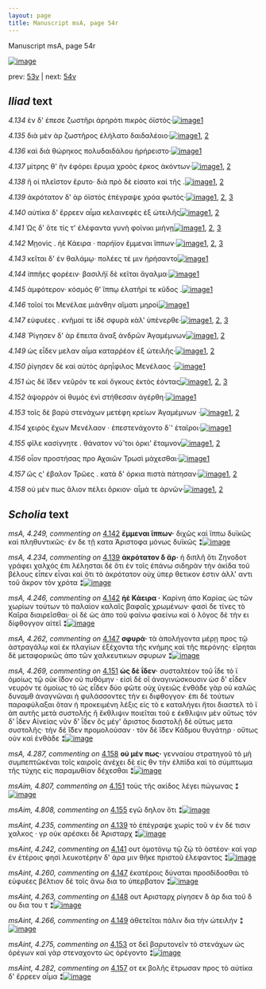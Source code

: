 ```yaml
---
layout: page
title: Manuscript msA, page 54r
---
```


Manuscript msA, page 54r

[![image](http://www.homermultitext.org/iipsrv?OBJ=IIP,1.0&FIF=/project/homer/pyramidal/deepzoom/hmt/vaimg/2017a/VA054RN_0055.tif&WID=100&CVT=JPEG)](http://www.homermultitext.org/ict2/?urn=urn:cite2:hmt:vaimg.2017a:VA054RN_0055)

prev:  [53v](../53v) | next:  [54v](../54v)

## *Iliad* text

*4.134* <a id="4.134"/> ὲν δ' έπεσε ζωστῆρι ἀρηρότι πικρὸς ὀϊστός·[![image](http://www.homermultitext.org/iipsrv?OBJ=IIP,1.0&FIF=/project/homer/pyramidal/deepzoom/hmt/vaimg/2017a/VA054RN_0055.tif&RGN=0.1892,0.2141,0.3664,0.0383&WID=1000&CVT=JPEG)](http://www.homermultitext.org/ict2/?urn=urn:cite2:hmt:vaimg.2017a:VA054RN_0055@0.1892,0.2141,0.3664,0.0383)[1](#msA_4.784)

*4.135* <a id="4.135"/> διὰ μὲν ὰρ ζωστῆρος ἐλήλατο δαιδαλέοιο·[![image](http://www.homermultitext.org/iipsrv?OBJ=IIP,1.0&FIF=/project/homer/pyramidal/deepzoom/hmt/vaimg/2017a/VA054RN_0055.tif&RGN=0.1752,0.2322,0.3664,0.0383&WID=1000&CVT=JPEG)](http://www.homermultitext.org/ict2/?urn=urn:cite2:hmt:vaimg.2017a:VA054RN_0055@0.1752,0.2322,0.3664,0.0383)[1](#msA_4.784), [2](#msA_4.227)

*4.136* <a id="4.136"/> καὶ διὰ θώρηκος πολυδαιδάλου ἠρήρειστο·[![image](http://www.homermultitext.org/iipsrv?OBJ=IIP,1.0&FIF=/project/homer/pyramidal/deepzoom/hmt/vaimg/2017a/VA054RN_0055.tif&RGN=0.1832,0.2524,0.3664,0.0383&WID=1000&CVT=JPEG)](http://www.homermultitext.org/ict2/?urn=urn:cite2:hmt:vaimg.2017a:VA054RN_0055@0.1832,0.2524,0.3664,0.0383)[1](#msA_4.784)

*4.137* <a id="4.137"/> μίτρης θ' ἣν ἐφόρει ἔρυμα χροὸς έρκος ἀκόντων·[![image](http://www.homermultitext.org/iipsrv?OBJ=IIP,1.0&FIF=/project/homer/pyramidal/deepzoom/hmt/vaimg/2017a/VA054RN_0055.tif&RGN=0.1862,0.2705,0.4154,0.0383&WID=1000&CVT=JPEG)](http://www.homermultitext.org/ict2/?urn=urn:cite2:hmt:vaimg.2017a:VA054RN_0055@0.1862,0.2705,0.4154,0.0383)[1](#msA_4.784), [2](#msA_4.229)

*4.138* <a id="4.138"/> ἥ οἱ πλεῖστον ἔρυτο· διὰ πρὸ δὲ είσατο καὶ τῆς .[![image](http://www.homermultitext.org/iipsrv?OBJ=IIP,1.0&FIF=/project/homer/pyramidal/deepzoom/hmt/vaimg/2017a/VA054RN_0055.tif&RGN=0.1642,0.2945,0.4154,0.0301&WID=1000&CVT=JPEG)](http://www.homermultitext.org/ict2/?urn=urn:cite2:hmt:vaimg.2017a:VA054RN_0055@0.1642,0.2945,0.4154,0.0301)[1](#msA_4.784), [2](#msA_4.231)

*4.139* <a id="4.139"/> ἀκρότατον δ' ὰρ ὀϊστὸς ἐπέγραψε χρόα φωτός·[![image](http://www.homermultitext.org/iipsrv?OBJ=IIP,1.0&FIF=/project/homer/pyramidal/deepzoom/hmt/vaimg/2017a/VA054RN_0055.tif&RGN=0.1662,0.314,0.4154,0.0301&WID=1000&CVT=JPEG)](http://www.homermultitext.org/ict2/?urn=urn:cite2:hmt:vaimg.2017a:VA054RN_0055@0.1662,0.314,0.4154,0.0301)[1](#msA_4.234), [2](#msA_4.784), [3](#msAint_4.235)

*4.140* <a id="4.140"/> αὐτίκα δ' ἔρρεεν αἷμα κελαινεφὲς ἐξ ὠτειλῆς[![image](http://www.homermultitext.org/iipsrv?OBJ=IIP,1.0&FIF=/project/homer/pyramidal/deepzoom/hmt/vaimg/2017a/VA054RN_0055.tif&RGN=0.1642,0.3321,0.4164,0.0301&WID=1000&CVT=JPEG)](http://www.homermultitext.org/ict2/?urn=urn:cite2:hmt:vaimg.2017a:VA054RN_0055@0.1642,0.3321,0.4164,0.0301)[1](#msA_4.784), [2](#msA_4.236)

*4.141* <a id="4.141"/> Ὡς δ' ὅτε τίς τ' ἐλέφαντα γυνὴ φοίνικι μιήνῃ[![image](http://www.homermultitext.org/iipsrv?OBJ=IIP,1.0&FIF=/project/homer/pyramidal/deepzoom/hmt/vaimg/2017a/VA054RN_0055.tif&RGN=0.1682,0.3494,0.4164,0.0301&WID=1000&CVT=JPEG)](http://www.homermultitext.org/ict2/?urn=urn:cite2:hmt:vaimg.2017a:VA054RN_0055@0.1682,0.3494,0.4164,0.0301)[1](#msA_4.784), [2](#msA_4.241), [3](#msAint_4.242)

*4.142* <a id="4.142"/> Μῃονὶς . ἠὲ Κάειρα · παρήϊον ἔμμεναι ἵππων·[![image](http://www.homermultitext.org/iipsrv?OBJ=IIP,1.0&FIF=/project/homer/pyramidal/deepzoom/hmt/vaimg/2017a/VA054RN_0055.tif&RGN=0.1822,0.3689,0.3944,0.0301&WID=1000&CVT=JPEG)](http://www.homermultitext.org/ict2/?urn=urn:cite2:hmt:vaimg.2017a:VA054RN_0055@0.1822,0.3689,0.3944,0.0301)[1](#msA_4.784), [2](#msA_4.249), [3](#msA_4.246)

*4.143* <a id="4.143"/> κεῖται δ' ἐν θαλάμῳ· πολέες τέ μιν ἠρήσαντο[![image](http://www.homermultitext.org/iipsrv?OBJ=IIP,1.0&FIF=/project/homer/pyramidal/deepzoom/hmt/vaimg/2017a/VA054RN_0055.tif&RGN=0.1812,0.3839,0.3664,0.0301&WID=1000&CVT=JPEG)](http://www.homermultitext.org/ict2/?urn=urn:cite2:hmt:vaimg.2017a:VA054RN_0055@0.1812,0.3839,0.3664,0.0301)[1](#msA_4.784)

*4.144* <a id="4.144"/> ἱππῆες φορέειν· βασιλῆϊ δὲ κεῖται ἄγαλμα·[![image](http://www.homermultitext.org/iipsrv?OBJ=IIP,1.0&FIF=/project/homer/pyramidal/deepzoom/hmt/vaimg/2017a/VA054RN_0055.tif&RGN=0.1842,0.4042,0.3664,0.0301&WID=1000&CVT=JPEG)](http://www.homermultitext.org/ict2/?urn=urn:cite2:hmt:vaimg.2017a:VA054RN_0055@0.1842,0.4042,0.3664,0.0301)[1](#msA_4.784)

*4.145* <a id="4.145"/> ἀμφότερον· κόσμός θ' ἵππῳ ἐλατῆρί τε κῦδος .[![image](http://www.homermultitext.org/iipsrv?OBJ=IIP,1.0&FIF=/project/homer/pyramidal/deepzoom/hmt/vaimg/2017a/VA054RN_0055.tif&RGN=0.1842,0.4222,0.3864,0.0301&WID=1000&CVT=JPEG)](http://www.homermultitext.org/ict2/?urn=urn:cite2:hmt:vaimg.2017a:VA054RN_0055@0.1842,0.4222,0.3864,0.0301)[1](#msA_4.784)

*4.146* <a id="4.146"/> τοῖοί τοι Μενέλαε μιάνθην αἵματι μηροὶ[![image](http://www.homermultitext.org/iipsrv?OBJ=IIP,1.0&FIF=/project/homer/pyramidal/deepzoom/hmt/vaimg/2017a/VA054RN_0055.tif&RGN=0.1792,0.4418,0.3714,0.0301&WID=1000&CVT=JPEG)](http://www.homermultitext.org/ict2/?urn=urn:cite2:hmt:vaimg.2017a:VA054RN_0055@0.1792,0.4418,0.3714,0.0301)[1](#msA_4.784)

*4.147* <a id="4.147"/> εὐφυέες . κνῆμαί τε ἰ̈δὲ σφυρὰ κὰλ' ὑπένερθε·[![image](http://www.homermultitext.org/iipsrv?OBJ=IIP,1.0&FIF=/project/homer/pyramidal/deepzoom/hmt/vaimg/2017a/VA054RN_0055.tif&RGN=0.1792,0.4621,0.4054,0.0301&WID=1000&CVT=JPEG)](http://www.homermultitext.org/ict2/?urn=urn:cite2:hmt:vaimg.2017a:VA054RN_0055@0.1792,0.4621,0.4054,0.0301)[1](#msA_4.784), [2](#msA_4.262), [3](#msAint_4.260)

*4.148* <a id="4.148"/> Ῥίγησεν δ' ὰρ ἔπειτα ἄναξ ἀνδρῶν Ἀγαμέμνων[![image](http://www.homermultitext.org/iipsrv?OBJ=IIP,1.0&FIF=/project/homer/pyramidal/deepzoom/hmt/vaimg/2017a/VA054RN_0055.tif&RGN=0.1812,0.4816,0.4054,0.0301&WID=1000&CVT=JPEG)](http://www.homermultitext.org/ict2/?urn=urn:cite2:hmt:vaimg.2017a:VA054RN_0055@0.1812,0.4816,0.4054,0.0301)[1](#msA_4.784), [2](#msAint_4.263)

*4.149* <a id="4.149"/> ὡς εἶδεν μελαν αἷμα καταρῥέον ἐξ ὠτειλῆς·[![image](http://www.homermultitext.org/iipsrv?OBJ=IIP,1.0&FIF=/project/homer/pyramidal/deepzoom/hmt/vaimg/2017a/VA054RN_0055.tif&RGN=0.1762,0.5004,0.4054,0.0301&WID=1000&CVT=JPEG)](http://www.homermultitext.org/ict2/?urn=urn:cite2:hmt:vaimg.2017a:VA054RN_0055@0.1762,0.5004,0.4054,0.0301)[1](#msA_4.784), [2](#msAint_4.266)

*4.150* <a id="4.150"/> ῥίγησεν δὲ καὶ αὐτὸς ἀρηΐφιλος Μενέλαος ·[![image](http://www.homermultitext.org/iipsrv?OBJ=IIP,1.0&FIF=/project/homer/pyramidal/deepzoom/hmt/vaimg/2017a/VA054RN_0055.tif&RGN=0.1742,0.5154,0.4054,0.0301&WID=1000&CVT=JPEG)](http://www.homermultitext.org/ict2/?urn=urn:cite2:hmt:vaimg.2017a:VA054RN_0055@0.1742,0.5154,0.4054,0.0301)[1](#msA_4.784)

*4.151* <a id="4.151"/> ὡς δὲ ἴ̆δεν νεῦρόν τε καὶ ὄγκους ἐκτὸς ἐόντας[![image](http://www.homermultitext.org/iipsrv?OBJ=IIP,1.0&FIF=/project/homer/pyramidal/deepzoom/hmt/vaimg/2017a/VA054RN_0055.tif&RGN=0.1702,0.5342,0.4054,0.0301&WID=1000&CVT=JPEG)](http://www.homermultitext.org/ict2/?urn=urn:cite2:hmt:vaimg.2017a:VA054RN_0055@0.1702,0.5342,0.4054,0.0301)[1](#msA_4.784), [2](#msA_4.269), [3](#msAim_4.807)

*4.152* <a id="4.152"/> άψορρόν οἱ θυμὸς ἐνὶ στήθεσσιν ἀγέρθη·[![image](http://www.homermultitext.org/iipsrv?OBJ=IIP,1.0&FIF=/project/homer/pyramidal/deepzoom/hmt/vaimg/2017a/VA054RN_0055.tif&RGN=0.1802,0.5515,0.3313,0.0301&WID=1000&CVT=JPEG)](http://www.homermultitext.org/ict2/?urn=urn:cite2:hmt:vaimg.2017a:VA054RN_0055@0.1802,0.5515,0.3313,0.0301)[1](#msA_4.784)

*4.153* <a id="4.153"/> τοῖς δὲ βαρὺ στενάχων μετέφη κρείων Ἀγαμέμνων ·[![image](http://www.homermultitext.org/iipsrv?OBJ=IIP,1.0&FIF=/project/homer/pyramidal/deepzoom/hmt/vaimg/2017a/VA054RN_0055.tif&RGN=0.1792,0.5725,0.4074,0.0301&WID=1000&CVT=JPEG)](http://www.homermultitext.org/ict2/?urn=urn:cite2:hmt:vaimg.2017a:VA054RN_0055@0.1792,0.5725,0.4074,0.0301)[1](#msA_4.784), [2](#msAint_4.275)

*4.154* <a id="4.154"/> χειρὸς ἔχων Μενέλαον · ἐπεστενάχοντο δ`' ἑταῖροι·[![image](http://www.homermultitext.org/iipsrv?OBJ=IIP,1.0&FIF=/project/homer/pyramidal/deepzoom/hmt/vaimg/2017a/VA054RN_0055.tif&RGN=0.1662,0.5875,0.4214,0.0383&WID=1000&CVT=JPEG)](http://www.homermultitext.org/ict2/?urn=urn:cite2:hmt:vaimg.2017a:VA054RN_0055@0.1662,0.5875,0.4214,0.0383)[1](#msA_4.784)

*4.155* <a id="4.155"/> φῖλε κασίγνητε . θάνατον νύ̆ τοι όρκι' ἔταμνον[![image](http://www.homermultitext.org/iipsrv?OBJ=IIP,1.0&FIF=/project/homer/pyramidal/deepzoom/hmt/vaimg/2017a/VA054RN_0055.tif&RGN=0.1772,0.6093,0.3804,0.0368&WID=1000&CVT=JPEG)](http://www.homermultitext.org/ict2/?urn=urn:cite2:hmt:vaimg.2017a:VA054RN_0055@0.1772,0.6093,0.3804,0.0368)[1](#msA_4.784), [2](#msAim_4.808)

*4.156* <a id="4.156"/> οἶον προστήσας προ Αχαιῶν Τρωσὶ μάχεσθαι·[![image](http://www.homermultitext.org/iipsrv?OBJ=IIP,1.0&FIF=/project/homer/pyramidal/deepzoom/hmt/vaimg/2017a/VA054RN_0055.tif&RGN=0.1762,0.6273,0.3804,0.0308&WID=1000&CVT=JPEG)](http://www.homermultitext.org/ict2/?urn=urn:cite2:hmt:vaimg.2017a:VA054RN_0055@0.1762,0.6273,0.3804,0.0308)[1](#msA_4.784)

*4.157* <a id="4.157"/> ὥς ς' έβαλον Τρῶες . κατὰ δ' όρκια πιστὰ πάτησαν·[![image](http://www.homermultitext.org/iipsrv?OBJ=IIP,1.0&FIF=/project/homer/pyramidal/deepzoom/hmt/vaimg/2017a/VA054RN_0055.tif&RGN=0.1692,0.6476,0.4244,0.0301&WID=1000&CVT=JPEG)](http://www.homermultitext.org/ict2/?urn=urn:cite2:hmt:vaimg.2017a:VA054RN_0055@0.1692,0.6476,0.4244,0.0301)[1](#msA_4.784), [2](#msAint_4.282)

*4.158* <a id="4.158"/> οὐ μέν πως ἅλιον πέλει ὅρκιον· αἷμά τε ἀρνῶν·[![image](http://www.homermultitext.org/iipsrv?OBJ=IIP,1.0&FIF=/project/homer/pyramidal/deepzoom/hmt/vaimg/2017a/VA054RN_0055.tif&RGN=0.1792,0.6672,0.3964,0.0301&WID=1000&CVT=JPEG)](http://www.homermultitext.org/ict2/?urn=urn:cite2:hmt:vaimg.2017a:VA054RN_0055@0.1792,0.6672,0.3964,0.0301)[1](#msA_4.784), [2](#msA_4.287)

## *Scholia* text

*msA, 4.249, commenting on* [4.142](#4.142)  <a id="msA_4.249"/> **ἔμμεναι ἵππων·** διχῶς καὶ ἵππω δυϊκῶς καὶ πληθυντικῶς· ἐν δε τῇ κατα Ἀριστοφα μόνως δυϊκῶς ⁑[![image](http://www.homermultitext.org/iipsrv?OBJ=IIP,1.0&FIF=/project/homer/pyramidal/deepzoom/hmt/vaimg/2017a/VA054RN_0055.tif&RGN=0.57663965,0.30594744,0.21315402,0.03872752&WID=1000&CVT=JPEG)](http://www.homermultitext.org/ict2/?urn=urn:cite2:hmt:vaimg.2017a:VA054RN_0055@0.57663965,0.30594744,0.21315402,0.03872752)

*msA, 4.234, commenting on* [4.139](#4.139)  <a id="msA_4.234"/> **ἀκρότατον δ ἄρ·** ἡ διπλῆ ὅτι Ζηνοδοτ γράφει χαλχός ἐπι λέλησται δὲ ὅτι ἐν τοῖς ἐπάνω σιδηρὰν τὴν ἀκίδα τοῦ βέλους εἶπεν εἶναι καὶ ὅτι τὸ ἀκρότατον οὐχ ὑπερ θετικον ἐστιν ἀλλ' αντι τοῦ ἄκρον τὸν χρότα ⁑[![image](http://www.homermultitext.org/iipsrv?OBJ=IIP,1.0&FIF=/project/homer/pyramidal/deepzoom/hmt/vaimg/2017a/VA054RN_0055.tif&RGN=0.57571850,0.34260028,0.21831245,0.07081604&WID=1000&CVT=JPEG)](http://www.homermultitext.org/ict2/?urn=urn:cite2:hmt:vaimg.2017a:VA054RN_0055@0.57571850,0.34260028,0.21831245,0.07081604)

*msA, 4.246, commenting on* [4.142](#4.142)  <a id="msA_4.246"/> **ἠὲ Κάειρα ·** Καρίνη ἀπο Καρίας ὡς τῶν χωρίων τούτων τὸ παλαὶον καλαῖς βαφαῖς χρωμένων· φασὶ δε τίνες τὸ Καῖρα διαιρεῖσθαι· οἱ δὲ ὡς ἀπο τοῦ φαίνω φαείνω καὶ ὁ λόγος δὲ τὴν ει δίφθογγον αἰτεῖ ⁑[![image](http://www.homermultitext.org/iipsrv?OBJ=IIP,1.0&FIF=/project/homer/pyramidal/deepzoom/hmt/vaimg/2017a/VA054RN_0055.tif&RGN=0.56761238,0.41106501,0.22512896,0.06224066&WID=1000&CVT=JPEG)](http://www.homermultitext.org/ict2/?urn=urn:cite2:hmt:vaimg.2017a:VA054RN_0055@0.56761238,0.41106501,0.22512896,0.06224066)

*msA, 4.262, commenting on* [4.147](#4.147)  <a id="msA_4.262"/> **σφυρά·** τὰ ἀπολήγοντα μέρῃ προς τῷ ἀστραγάλῳ καὶ ἐκ πλαγίων ἐξέχοντα τῆς κνήμης καὶ τῆς περόνης· εἴρηται δὲ μεταφορικῶς ἀπο τῶν χαλκευτικων σφυρων ⁑[![image](http://www.homermultitext.org/iipsrv?OBJ=IIP,1.0&FIF=/project/homer/pyramidal/deepzoom/hmt/vaimg/2017a/VA054RN_0055.tif&RGN=0.57977155,0.46777317,0.23507738,0.05283541&WID=1000&CVT=JPEG)](http://www.homermultitext.org/ict2/?urn=urn:cite2:hmt:vaimg.2017a:VA054RN_0055@0.57977155,0.46777317,0.23507738,0.05283541)

*msA, 4.269, commenting on* [4.151](#4.151)  <a id="msA_4.269"/> **ὡς δὲ ΐδεν·** συσταλτέον τοῦ ΐδε τὸ ϊ ὁμοίως τῷ οὐκ ἴ̈δον οὐ πυθόμην · εἰσὶ δὲ οἳ ἀναγινώσκουσιν ὡσ δ' εἶδεν νευρόν τε ὁμοίως τὸ ὡς εἶδεν δύο φῶτε οὐχ ὑγειῶς ἐνθάδε γὰρ οὐ καλῶς δυναμθ ἀναγνῶναι ἠ φυλάσσοντες τὴν ει διφθογγον· ἐπι δὲ τούτων παραφύλαξαι ὅταν ἡ προκειμένη λέξις εἰς τὸ ε καταλήγει ἤτοι διαστελ τὸ ϊ ἀπ αυτῆς μετὰ συστολῆς ἢ ἔκθλιψιν ποιεῖται τοῦ ε ἐκθλιψιν μὲν οὕτως τόν δ' ΐδεν Αἰνείας νῦν δ' ῗδεν ὃς μέγ' ἄριστος διαστολῇ δὲ οὕτως μετα συστολῆς· τὴν δὲ ἴ̈δεν προμολούσαν · τὸν δὲ ἴ̈δεν Κάδμου θυγάτηρ · οὕτως οὐν καὶ ἐνθάδε ⁑[![image](http://www.homermultitext.org/iipsrv?OBJ=IIP,1.0&FIF=/project/homer/pyramidal/deepzoom/hmt/vaimg/2017a/VA054RN_0055.tif&RGN=0.60630066,0.51991701,0.24815770,0.18298755&WID=1000&CVT=JPEG)](http://www.homermultitext.org/ict2/?urn=urn:cite2:hmt:vaimg.2017a:VA054RN_0055@0.60630066,0.51991701,0.24815770,0.18298755)

*msA, 4.287, commenting on* [4.158](#4.158)  <a id="msA_4.287"/> **οὐ μέν πως·** γενναίου στρατηγοῦ τὸ μὴ συμπεπτῶκέναι τοῖς καιροῖς ἀνέχει δὲ εἰς θν τὴν ἐλπίδα καὶ τὸ σύμπτωμα τῆς τύχης εἰς παραμυθίαν δέχεσθαι ⁑[![image](http://www.homermultitext.org/iipsrv?OBJ=IIP,1.0&FIF=/project/homer/pyramidal/deepzoom/hmt/vaimg/2017a/VA054RN_0055.tif&RGN=0.17041268,0.70165975,0.60298452,0.04730290&WID=1000&CVT=JPEG)](http://www.homermultitext.org/ict2/?urn=urn:cite2:hmt:vaimg.2017a:VA054RN_0055@0.17041268,0.70165975,0.60298452,0.04730290)

*msAim, 4.807, commenting on* [4.151](#4.151)  <a id="msAim_4.807"/> τοὺς τῆς ακίδος λέγει πώγωνας ⁑[![image](http://www.homermultitext.org/iipsrv?OBJ=IIP,1.0&FIF=/project/homer/pyramidal/deepzoom/hmt/vaimg/2017a/VA054RN_0055.tif&RGN=0.54808401,0.54190871,0.02781872,0.04564315&WID=1000&CVT=JPEG)](http://www.homermultitext.org/ict2/?urn=urn:cite2:hmt:vaimg.2017a:VA054RN_0055@0.54808401,0.54190871,0.02781872,0.04564315)

*msAim, 4.808, commenting on* [4.155](#4.155)  <a id="msAim_4.808"/> εγῶ δηλον ὅτι ⁑[![image](http://www.homermultitext.org/iipsrv?OBJ=IIP,1.0&FIF=/project/homer/pyramidal/deepzoom/hmt/vaimg/2017a/VA054RN_0055.tif&RGN=0.54458364,0.62199170,0.03389831,0.01327801&WID=1000&CVT=JPEG)](http://www.homermultitext.org/ict2/?urn=urn:cite2:hmt:vaimg.2017a:VA054RN_0055@0.54458364,0.62199170,0.03389831,0.01327801)

*msAint, 4.235, commenting on* [4.139](#4.139)  <a id="msAint_4.235"/> τὸ ἐπέγραψε χωρὶς τοῦ ν ἐν δέ τισιν χαλκος · γρ οὐκ αρέσκει δὲ Ἀρισταρχ ⁑[![image](http://www.homermultitext.org/iipsrv?OBJ=IIP,1.0&FIF=/project/homer/pyramidal/deepzoom/hmt/vaimg/2017a/VA054RN_0055.tif&RGN=0.12030214,0.31023513,0.06540162,0.03084371&WID=1000&CVT=JPEG)](http://www.homermultitext.org/ict2/?urn=urn:cite2:hmt:vaimg.2017a:VA054RN_0055@0.12030214,0.31023513,0.06540162,0.03084371)

*msAint, 4.242, commenting on* [4.141](#4.141)  <a id="msAint_4.242"/> oυτ ὁμοτόνῳ τῷ ζῴ τὸ ὀστέον· καὶ γαρ ἐν ἑτέροις φησὶ λευκοτέρην δ' άρα μιν θῆκε πριστοῦ ἐλεφαντος ⁑[![image](http://www.homermultitext.org/iipsrv?OBJ=IIP,1.0&FIF=/project/homer/pyramidal/deepzoom/hmt/vaimg/2017a/VA054RN_0055.tif&RGN=0.11845984,0.35020747,0.06558585,0.05836791&WID=1000&CVT=JPEG)](http://www.homermultitext.org/ict2/?urn=urn:cite2:hmt:vaimg.2017a:VA054RN_0055@0.11845984,0.35020747,0.06558585,0.05836791)

*msAint, 4.260, commenting on* [4.147](#4.147)  <a id="msAint_4.260"/> ἐκατέροις δύναται προσδίδοσθαι τὸ εὐφυέες βέλτιον δὲ τοῖς ἄνω δια το ὑπερβατον ⁑[![image](http://www.homermultitext.org/iipsrv?OBJ=IIP,1.0&FIF=/project/homer/pyramidal/deepzoom/hmt/vaimg/2017a/VA054RN_0055.tif&RGN=0.11201179,0.43305671,0.06853353,0.04052559&WID=1000&CVT=JPEG)](http://www.homermultitext.org/ict2/?urn=urn:cite2:hmt:vaimg.2017a:VA054RN_0055@0.11201179,0.43305671,0.06853353,0.04052559)

*msAint, 4.263, commenting on* [4.148](#4.148)  <a id="msAint_4.263"/> ουτ Αρισταρχ ρίγησεν δ ὰρ δια τοῦ δ ου δια του τ ⁑[![image](http://www.homermultitext.org/iipsrv?OBJ=IIP,1.0&FIF=/project/homer/pyramidal/deepzoom/hmt/vaimg/2017a/VA054RN_0055.tif&RGN=0.11606485,0.48603043,0.06650700,0.02171508&WID=1000&CVT=JPEG)](http://www.homermultitext.org/ict2/?urn=urn:cite2:hmt:vaimg.2017a:VA054RN_0055@0.11606485,0.48603043,0.06650700,0.02171508)

*msAint, 4.266, commenting on* [4.149](#4.149)  <a id="msAint_4.266"/> ἀθετεῖται πάλιν δια τὴν ὠτειλήν ⁑[![image](http://www.homermultitext.org/iipsrv?OBJ=IIP,1.0&FIF=/project/homer/pyramidal/deepzoom/hmt/vaimg/2017a/VA054RN_0055.tif&RGN=0.11238025,0.50650069,0.07719234,0.01977870&WID=1000&CVT=JPEG)](http://www.homermultitext.org/ict2/?urn=urn:cite2:hmt:vaimg.2017a:VA054RN_0055@0.11238025,0.50650069,0.07719234,0.01977870)

*msAint, 4.275, commenting on* [4.153](#4.153)  <a id="msAint_4.275"/> οτ δεῖ βαρυτονεῖν τὸ στενάχων ὡς ὁρέγων καὶ γὰρ στεναχοντο ὡς ὁρέγοντο ⁑[![image](http://www.homermultitext.org/iipsrv?OBJ=IIP,1.0&FIF=/project/homer/pyramidal/deepzoom/hmt/vaimg/2017a/VA054RN_0055.tif&RGN=0.10961680,0.57482711,0.07148121,0.04605809&WID=1000&CVT=JPEG)](http://www.homermultitext.org/ict2/?urn=urn:cite2:hmt:vaimg.2017a:VA054RN_0055@0.10961680,0.57482711,0.07148121,0.04605809)

*msAint, 4.282, commenting on* [4.157](#4.157)  <a id="msAint_4.282"/> οτ εκ βολῆς ἔτρωσαν προς τὸ αὐτίκα δ' ἔρρεεν αἷμα ⁑[![image](http://www.homermultitext.org/iipsrv?OBJ=IIP,1.0&FIF=/project/homer/pyramidal/deepzoom/hmt/vaimg/2017a/VA054RN_0055.tif&RGN=0.11348563,0.65283541,0.06853353,0.04024896&WID=1000&CVT=JPEG)](http://www.homermultitext.org/ict2/?urn=urn:cite2:hmt:vaimg.2017a:VA054RN_0055@0.11348563,0.65283541,0.06853353,0.04024896)